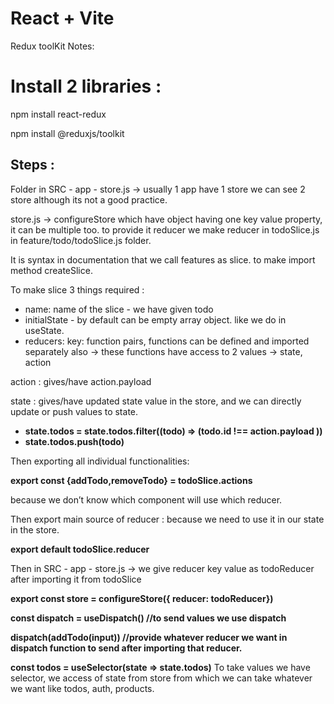 # React + Vite
Redux toolKit Notes: 

# Install 2 libraries :

npm install react-redux

npm install @reduxjs/toolkit

## Steps :

Folder in SRC - app - store.js → usually 1 app have 1 store we can see 2 store although its not a good practice.

store.js → configureStore which have object having one key value property, it can be multiple too. to provide it reducer we make reducer in todoSlice.js in feature/todo/todoSlice.js folder.

It is syntax in documentation that we call features as slice. to make import method createSlice.

To make slice 3 things required :

- name: name of the slice - we have given todo
- initialState - by default can be empty array object. like we do in useState.
- reducers: key: function pairs, functions can be defined and imported separately also → these functions have access to 2 values → state, action

action : gives/have action.payload

state : gives/have updated state value in the store, and we can directly update or push values to state.

- **state.todos = state.todos.filter((todo) => (todo.id !== action.payload ))**
- **state.todos.push(todo)**

Then exporting all individual functionalities: 

**export const {addTodo,removeTodo} = todoSlice.actions**

because we don’t know which component will use which reducer.

Then export main source of reducer : because we need to use it in our state in the store.

**export default todoSlice.reducer**

Then in SRC - app - store.js → we give reducer key value as todoReducer after importing it from todoSlice

**export const store = configureStore({ reducer: todoReducer})**

**const dispatch = useDispatch() //to send values we use dispatch**

**dispatch(addTodo(input)) //provide whatever reducer we want in dispatch function to send after importing that reducer.**

**const todos = useSelector(state => state.todos)**
To take values we have selector, we access of state from store from which we can take whatever we want like todos, auth, products.

